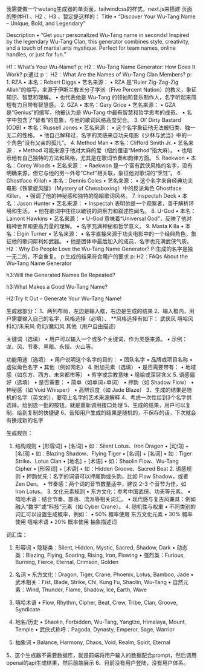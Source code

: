 我需要做一个wutang生成器的单页面，tailwindcss的样式，next.js来搭建
页面的整体H1 、H2 、H3 、暂定是这样的：
Title
	•	“Discover Your Wu-Tang Name – Unique, Bold, and Legendary”

Description
	•	“Get your personalized Wu-Tang name in seconds! Inspired by the legendary Wu-Tang Clan, this generator combines style, creativity, and a touch of martial arts mystique. Perfect for team names, online handles, or just for fun.”

H1：What’s Your Wu‑Name?
    p:
H2：Wu-Tang Name Generator: How Does It Work?
 p:通过
 p：
H2：What Are the Names of Wu-Tang Clan Members?
 p:	1.	RZA
	•	本名：Robert Diggs
	•	艺名来源：
	•	RZA 是“Ruler Zig-Zag-Zig Allah”的缩写，来源于伊斯兰教五分子学派（Five Percent Nation）的教义，象征知识、智慧和理解。
	•	也代表他是 Wu-Tang 的领袖和音乐制作人，名字听起来简短有力且带有智慧感。
	2.	GZA
	•	本名：Gary Grice
	•	艺名来源：
	•	GZA 是“Genius”的缩写，他被认为是 Wu-Tang 中最有智慧和哲学思考的成员。
	•	名字中包含了“智者”的意象，与他的歌词风格高度契合。
	3.	Ol’ Dirty Bastard (ODB)
	•	本名：Russell Jones
	•	艺名来源：
	•	这个名字象征他无法被归类、独一无二的性格。
	•	他自己解释过，名字的灵感来自功夫电影《少林与武当》中的一个角色“没有父亲的孤儿”。
	4.	Method Man
	•	本名：Clifford Smith Jr.
	•	艺名来源：
	•	Method 可能来源于他对大麻的爱（纽约俚语“Method”指大麻）。
	•	也暗示他有自己独特的方法和风格，尤其是在歌词节奏和韵律方面。
	5.	Raekwon
	•	本名：Corey Woods
	•	艺名来源：
	•	Raekwon 是一个富有武侠风格的名字，没有明确来源，但它与他的另一外号“Chef”相关联，象征他对歌词的“烹饪”。
	6.	Ghostface Killah
	•	本名：Dennis Coles
	•	艺名来源：
	•	这个名字来自经典功夫电影《铁掌旋风腿》（Mystery of Chessboxing）中的反派角色 Ghostface Killer。
	•	强调了他的神秘感和独特的隐喻歌词风格。
	7.	Inspectah Deck
	•	本名：Jason Hunter
	•	艺名来源：
	•	Inspectah 表明他是一个观察者，善于解析环境和生活。
	•	他在歌词中往往以敏锐的洞察力和叙述性闻名。
	8.	U-God
	•	本名：Lamont Hawkins
	•	艺名来源：
	•	U-God 意味着“Universal God”，反映了他对精神世界和更高力量的理解。
	•	名字充满神秘和哲学意义。
	9.	Masta Killa
	•	本名：Elgin Turner
	•	艺名来源：
	•	名字直接来源于功夫电影中的一个经典角色，象征他的歌词犀利如武器。
	•	他是团体中最后加入的成员，名字也充满武侠气质。
H2：Why Do People Love the Wu-Tang Name Generator?
 P:生成的名字是独一无二的，不会重复。
 p:生成的结果符合用户的要求
 p:
H2：FAQs About the Wu-Tang Name Generator

h3:Will the Generated Names Be Repeated?

h3:What Makes a Good Wu-Tang Name?
    
H2:Try It Out – Generate Your Wu-Tang Name!

生成器部分：
1、两列布局，左边是输入框，右边是生成的结果
2、输入框内，用户需要输入自己的名字，风格选择（必填）、
**风格选择有如下：
武侠风
嘻哈风
科幻/未来风
奇幻/魔幻风
其他（用户自由描述）

关键词（选填）
	•	用户可以输入一个或多个关键词，作为灵感来源。
	•	示例：龙、风、节奏、黑暗、永恒、火山等。

功能用途（选填）
	•	用户说明这个名字的目的：
	•	团队名字
	•	品牌或项目名称
	•	虚拟角色名字
	•	其他（例如网名）
	4.	附加元素（选填）
	•	是否需要带有：
	•	地域感（如东方、西方、未来都市等）
	•	哲学或宗教意味
	•	隐喻或深层含义
	5.	语感偏好（选填）
	•	是否需要：
	•	简单（如单词+单词）
	•	押韵（如 Shadow Flow）
	•	神秘感（如 Void Whisper）
	•	高辨识度（如 Jade Blaze）
3、生成的结果是随机的名字（英文的），要带上名字的艺术来源解释
4、考虑一次性给到3个名字供选择。给到选一批的按钮。就是重新调用接口处理
5、生成的结果，用户可以复制，给到复制的快捷键
6、告知用户生成的结果是随机的，不保存的话，下次就会有换成新的名字

生成规则：
1.	结构规则
	•	[形容词] + [名词]
	•	如：Silent Lotus、Iron Dragon
	•	[动词] + [名词]
	•	如：Blazing Shadow、Flying Tiger
	•	[名词] + [名词]
	•	如：Tiger Strike、Lotus Clan
	•	[地名] + [术语]
	•	如：Shaolin Flow、Wu-Tang Cipher
	•	[形容词] + [术语]
	•	如：Hidden Groove、Sacred Beat
	2.	语感规则
	•	押韵优先：名字的词语可以押尾韵或头韵，比如 Flow Shadow，或者 Zen Den。
	•	节奏感：两个词的音节数量适中，建议 2-3 个音节为佳，如 Iron Lotus。
	3.	文化元素规则
	•	东方文化：参考中国武侠、功夫等元素。
	•	嘻哈术语：结合节奏、部落、流派等相关词汇。
	•	现代感与复古风兼具：例如融入“数字”或“科技”元素（如 Cyber Crane）。
	4.	随机性与权重
	•	不同类别的词汇可以设置生成概率，例如：
	•	50% 概率使用 东方文化元素
	•	30% 概率使用 嘻哈术语
	•	20% 概率使用 抽象描述词

词汇库：
1. 形容词
	•	隐秘类：Silent, Hidden, Mystic, Sacred, Shadow, Dark
	•	动态类：Blazing, Flying, Soaring, Rising, Iron, Flowing
	•	强烈类：Furious, Burning, Fierce, Eternal, Crimson, Golden

2. 名词
	•	东方文化：Dragon, Tiger, Crane, Phoenix, Lotus, Bamboo, Jade
	•	武术相关：Fist, Blade, Strike, Chi, Kung Fu, Shaolin, Wu-Tang
	•	自然元素：Wind, Thunder, Flame, Shadow, Ice, Earth, Wave

3. 嘻哈术语
	•	Flow, Rhythm, Cipher, Beat, Crew, Tribe, Clan, Groove, Syndicate

4. 地名/历史
	•	Shaolin, Forbidden, Wu-Tang, Yangtze, Himalaya, Mount, Temple
	•	武侠式称呼：Pagoda, Dynasty, Emperor, Sage, Warrior

5. 抽象词
	•	Balance, Harmony, Chaos, Void, Realm, Spirit, Eternal


5、这个生成器不需要数据库，就是前端将用户输入的数据配合prompt，然后调用openai的api生成结果，然后前端展示
6、目前没有用户登陆，没有用户体系。
